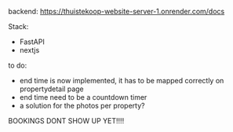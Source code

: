 backend: https://thuistekoop-website-server-1.onrender.com/docs

Stack:
 - FastAPI
 - nextjs


to do:
- end time is now implemented, it has to be mapped correctly on propertydetail page
- end time need to be a countdown timer
- a solution for the photos per property?




BOOKINGS DONT SHOW UP YET!!!!